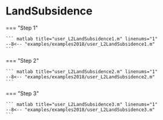 # LandSubsidence

=== "Step 1"

    ``` matlab title="user_L2LandSubsidence1.m" linenums="1"
    --8<-- "examples/examples2018/user_L2LandSubsidence1.m"
    ```

=== "Step 2"

    ``` matlab title="user_L2LandSubsidence2.m" linenums="1"
    --8<-- "examples/examples2018/user_L2LandSubsidence2.m"
    ```

=== "Step 3"

    ``` matlab title="user_L2LandSubsidence3.m" linenums="1"
    --8<-- "examples/examples2018/user_L2LandSubsidence3.m"
    ```

